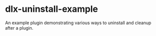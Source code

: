 # dlx-uninstall-example
An example plugin demonstrating various ways to uninstall and cleanup after a plugin.
